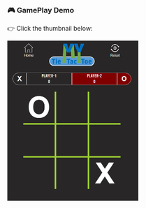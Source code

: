 ### 🎮 GamePlay Demo

👉 Click the thumbnail below:

<a href="https://drive.google.com/file/d/15ds47PD9yASp5P4HumQ7S7Lc5PUIgt2U/view?usp=sharing">
  <img src="https://github.com/Mecha-Coder/Learn-Web-Dev/blob/main/Demo/Tic-Tac-Toe-thumbnail.png" width="300" alt="GamePlay">
</a>
